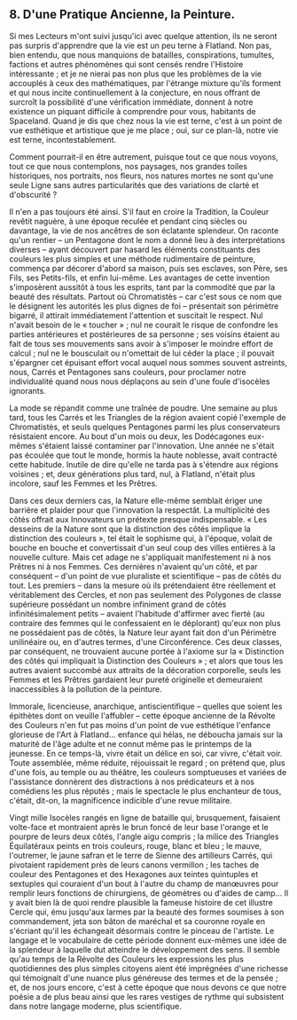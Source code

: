 ## 8. D'une Pratique Ancienne, la Peinture.

Si mes Lecteurs m'ont suivi jusqu'ici avec quelque attention, ils ne seront pas surpris d'apprendre que la vie est un peu terne à Flatland. Non pas, bien entendu, que nous manquions de batailles, conspirations, tumultes, factions et autres phénomènes qui sont censés rendre l'Histoire intéressante ; et je ne nierai pas non plus que les problèmes de la vie accouplés à ceux des mathématiques, par l'étrange mixture qu'ils forment et qui nous incite continuellement à la conjecture, en nous offrant de surcroît la possibilité d'une vérification immédiate, donnent à notre existence un piquant difficile à comprendre pour vous, habitants de Spaceland. Quand je dis que chez nous la vie est terne, c'est à un point de vue esthétique et artistique que je me place ; oui, sur ce plan-là, notre vie est terne, incontestablement.

Comment pourrait-il en être autrement, puisque tout ce que nous voyons, tout ce que nous contemplons, nos paysages, nos grandes toiles historiques, nos portraits, nos fleurs, nos natures mortes ne sont qu'une seule Ligne sans autres particularités que des variations de clarté et d'obscurité ?

Il n'en a pas toujours été ainsi. S'il faut en croire la Tradition, la Couleur revêtit naguère, à une époque reculée et pendant cinq siècles ou davantage, la vie de nos ancêtres de son éclatante splendeur. On raconte qu'un rentier – un Pentagone dont le nom a donné lieu à des interprétations diverses – ayant découvert par hasard les éléments constituants des couleurs les plus simples et une méthode rudimentaire de peinture, commença par décorer d'abord sa maison, puis ses esclaves, son Père, ses Fils, ses Petits-fils, et enfin lui-même. Les avantages de cette invention s'imposèrent aussitôt à tous les esprits, tant par la commodité que par la beauté des résultats. Partout où Chromatistès – car c'est sous ce nom que le désignent les autorités les plus dignes de foi – présentait son périmètre bigarré, il attirait immédiatement l'attention et suscitait le respect. Nul n'avait besoin de le « toucher » ; nul ne courait le risque de confondre les parties antérieures et postérieures de sa personne ; ses voisins étaient au fait de tous ses mouvements sans avoir à s'imposer le moindre effort de calcul ; nul ne le bousculait ou n'omettait de lui céder la place ; il pouvait s'épargner cet épuisant effort vocal auquel nous sommes souvent astreints, nous, Carrés et Pentagones sans couleurs, pour proclamer notre individualité quand nous nous déplaçons au sein d'une foule d'isocèles ignorants.

La mode se répandit comme une traînée de poudre. Une semaine au plus tard, tous les Carrés et les Triangles de la région avaient copié l'exemple de Chromatistès, et seuls quelques Pentagones parmi les plus conservateurs résistaient encore. Au bout d'un mois ou deux, les Dodécagones eux-mêmes s'étaient laissé contaminer par l'innovation. Une année ne s'était pas écoulée que tout le monde, hormis la haute noblesse, avait contracté cette habitude. Inutile de dire qu'elle ne tarda pas à s'étendre aux régions voisines ; et, deux générations plus tard, nul, à Flatland, n'était plus incolore, sauf les Femmes et les Prêtres.

Dans ces deux derniers cas, la Nature elle-même semblait ériger une barrière et plaider pour que l'innovation la respectât. La multiplicité des côtés offrait aux Innovateurs un prétexte presque indispensable. « Les desseins de la Nature sont que la distinction des côtés implique la distinction des couleurs », tel était le sophisme qui, à l'époque, volait de bouche en bouche et convertissait d'un seul coup des villes entières à la nouvelle culture. Mais cet adage ne s'appliquait manifestement ni à nos Prêtres ni à nos Femmes. Ces dernières n'avaient qu'un côté, et par conséquent – d'un point de vue pluraliste et scientifique – pas de côtés du tout. Les premiers – dans la mesure où ils prétendaient être réellement et véritablement des Cercles, et non pas seulement des Polygones de classe supérieure possédant un nombre infiniment grand de côtés infinitésimalement petits – avaient l'habitude d'affirmer avec fierté (au contraire des femmes qui le confessaient en le déplorant) qu'eux non plus ne possédaient pas de côtés, la Nature leur ayant fait don d'un Périmètre unilinéaire ou, en d'autres termes, d'une Circonférence. Ces deux classes, par conséquent, ne trouvaient aucune portée à l'axiome sur la « Distinction des côtés qui impliquait la Distinction des Couleurs » ; et alors que tous les autres avaient succombé aux attraits de la décoration corporelle, seuls les Femmes et les Prêtres gardaient leur pureté originelle et demeuraient inaccessibles à la pollution de la peinture.

Immorale, licencieuse, anarchique, antiscientifique – quelles que soient les épithètes dont on veuille l'affubler – cette époque ancienne de la Révolte des Couleurs n'en fut pas moins d'un point de vue esthétique l'enfance glorieuse de l'Art à Flatland… enfance qui hélas, ne déboucha jamais sur la maturité de l'âge adulte et ne connut même pas le printemps de la jeunesse. En ce temps-là, vivre était un délice en soi, car vivre, c'était voir. Toute assemblée, même réduite, réjouissait le regard ; on prétend que, plus d'une fois, au temple ou au théâtre, les couleurs somptueuses et variées de l'assistance donnèrent des distractions à nos prédicateurs et à nos comédiens les plus réputés ; mais le spectacle le plus enchanteur de tous, c'était, dit-on, la magnificence indicible d'une revue militaire.

Vingt mille Isocèles rangés en ligne de bataille qui, brusquement, faisaient volte-face et montraient après le brun foncé de leur base l'orange et le pourpre de leurs deux côtés, l'angle aigu compris ; la milice des Triangles Équilatéraux peints en trois couleurs, rouge, blanc et bleu ; le mauve, l'outremer, le jaune safran et le terre de Sienne des artilleurs Carrés, qui pivotaient rapidement près de leurs canons vermillon ; les taches de couleur des Pentagones et des Hexagones aux teintes quintuples et sextuples qui couraient d'un bout à l'autre du champ de manœuvres pour remplir leurs fonctions de chirurgiens, de géomètres ou d'aides de camp… Il y avait bien là de quoi rendre plausible la fameuse histoire de cet illustre Cercle qui, ému jusqu'aux larmes par la beauté des formes soumises à son commandement, jeta son bâton de maréchal et sa couronne royale en s'écriant qu'il les échangeait désormais contre le pinceau de l'artiste. Le langage et le vocabulaire de cette période donnent eux-mêmes une idée de la splendeur à laquelle dut atteindre le développement des sens. Il semble qu'au temps de la Révolte des Couleurs les expressions les plus quotidiennes des plus simples citoyens aient été imprégnées d'une richesse qui témoignait d'une nuance plus généreuse des termes et de la pensée ; et, de nos jours encore, c'est à cette époque que nous devons ce que notre poésie a de plus beau ainsi que les rares vestiges de rythme qui subsistent dans notre langage moderne, plus scientifique.

